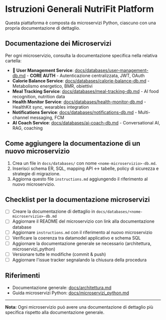 # Istruzioni Generali NutriFit Platform

Questa piattaforma è composta da microservizi Python, ciascuno con una propria documentazione di dettaglio.

## Documentazione dei Microservizi

Per ogni microservizio, consulta la documentazione specifica nella relativa cartella:

- **🚨 User Management Service**: [docs/databases/user-management-db.md](docs/databases/user-management-db.md) - **CORE AUTH** - Autenticazione centralizzata, JWT, OAuth
- **Calorie Balance Service**: [docs/databases/calorie-balance-db.md](docs/databases/calorie-balance-db.md) - Metabolismo energetico, BMR, obiettivi
- **Meal Tracking Service**: [docs/databases/meal-tracking-db.md](docs/databases/meal-tracking-db.md) - AI food recognition, nutrition data
- **Health Monitor Service**: [docs/databases/health-monitor-db.md](docs/databases/health-monitor-db.md) - HealthKit sync, wearables integration
- **Notifications Service**: [docs/databases/notifications-db.md](docs/databases/notifications-db.md) - Multi-channel messaging, FCM
- **AI Coach Service**: [docs/databases/ai-coach-db.md](docs/databases/ai-coach-db.md) - Conversational AI, RAG, coaching

## Come aggiungere la documentazione di un nuovo microservizio

1. Crea un file in `docs/databases/` con nome `<nome-microservizio>-db.md`.
2. Inserisci schema ER, SQL, mapping API ↔️ tabelle, policy di sicurezza e strategie di migrazione.
3. Aggiorna questo file `instructions.md` aggiungendo il riferimento al nuovo microservizio.

## Checklist per la documentazione microservizi

- [ ] Creare la documentazione di dettaglio in `docs/databases/<nome-microservizio>-db.md`
- [ ] Aggiornare il README del microservizio con link alla documentazione database
- [ ] Aggiornare `instructions.md` con il riferimento al nuovo microservizio
- [ ] Verificare la coerenza tra datamodel applicativo e schema SQL
- [ ] Aggiornare la documentazione generale se necessario (architettura, microservizi_python)
- [ ] Versionare tutte le modifiche (commit & push)
- [ ] Aggiornare l'issue tracker segnalando la chiusura della procedura

## Riferimenti
- Documentazione generale: [docs/architettura.md](docs/architettura.md)
- Guida microservizi Python: [docs/microservizi_python.md](docs/microservizi_python.md)

---
**Nota:** Ogni microservizio può avere una documentazione di dettaglio più specifica rispetto alla documentazione generale.
